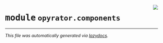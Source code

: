 <!-- markdownlint-disable -->

<a href="https://github.com/ai-chain/opyrator/blob/main/src/opyrator/components/__init__.py"><img align="right" style="float:right;" src="https://img.shields.io/badge/-source-cccccc?style=flat-square"></a>

# <kbd>module</kbd> `opyrator.components`








---

_This file was automatically generated via [lazydocs](https://github.com/ai-chain/lazydocs)._
